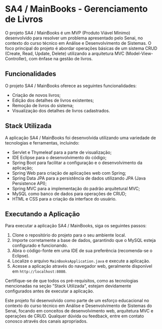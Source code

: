# SA4 / MainBooks - Gerenciamento de Livros

O projeto SA4 / MainBooks é um MVP (Produto Viável Mínimo) desenvolvido para resolver um problema apresentado pelo Senai, no contexto do curso técnico em Análise e Desenvolvimento de Sistemas. O foco principal do projeto é abordar operações básicas de um sistema CRUD (Create, Read, Update, Delete) utilizando a arquitetura MVC (Model-View-Controller), com ênfase na gestão de livros.

## Funcionalidades

O projeto SA4 / MainBooks oferece as seguintes funcionalidades:

- Criação de novos livros;
- Edição dos detalhes de livros existentes;
- Remoção de livros do sistema;
- Visualização dos detalhes de livros cadastrados.

## Stack Utilizada

A aplicação SA4 / MainBooks foi desenvolvida utilizando uma variedade de tecnologias e ferramentas, incluindo:

- Servlet e Thymeleaf para a parte de visualização;
- IDE Eclipse para o desenvolvimento do código;
- Spring Boot para facilitar a configuração e o desenvolvimento da aplicação;
- Spring Web para criação de aplicações web com Spring;
- Spring Data JPA para a persistência de dados utilizando JPA (Java Persistence API);
- Spring MVC para a implementação do padrão arquitetural MVC;
- MySQL como banco de dados para operações de CRUD;
- HTML e CSS para a criação da interface do usuário.

## Executando a Aplicação

Para executar a aplicação SA4 / MainBooks, siga os seguintes passos:

1. Clone o repositório do projeto para o seu ambiente local.
2. Importe corretamente a base de dados, garantindo que o MySQL esteja configurado e funcionando.
3. Abra o código-fonte em uma IDE de sua preferência (recomenda-se o Eclipse).
4. Localize o arquivo `MainBooksApplication.java` e execute a aplicação.
5. Acesse a aplicação através do navegador web, geralmente disponível em `http://localhost:8080`.

Certifique-se de que todos os pré-requisitos, como as tecnologias mencionadas na seção "Stack Utilizada", estejam devidamente configurados antes de executar a aplicação.

Este projeto foi desenvolvido como parte de um esforço educacional no contexto do curso técnico em Análise e Desenvolvimento de Sistemas do Senai, focando em conceitos de desenvolvimento web, arquitetura MVC e operações de CRUD. Qualquer dúvida ou feedback, entre em contato conosco através dos canais apropriados.
